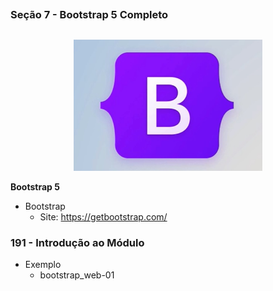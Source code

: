 ##
### Seção 7 - Bootstrap 5 Completo
##

<p align="center">
  <img alt="...." src="../Seção 7 - Bootstrap 5 Completo/assets/bootstrap.jpg" width="60%">
</p>


**Bootstrap 5**

- Bootstrap
    - Site: https://getbootstrap.com/


### 191 - Introdução ao Módulo


- Exemplo
    - bootstrap_web-01



































































